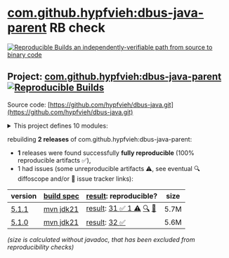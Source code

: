 [com.github.hypfvieh:dbus-java-parent](https://central.sonatype.com/artifact/com.github.hypfvieh/dbus-java-parent/versions) RB check
=======

[![Reproducible Builds](https://reproducible-builds.org/images/logos/rb.svg) an independently-verifiable path from source to binary code](https://reproducible-builds.org/)

## Project: [com.github.hypfvieh:dbus-java-parent](https://central.sonatype.com/artifact/com.github.hypfvieh/dbus-java-parent/versions) [![Reproducible Builds](https://img.shields.io/endpoint?url=https://raw.githubusercontent.com/jvm-repo-rebuild/reproducible-central/master/content/com/github/hypfvieh/dbus-java/badge.json)](https://github.com/jvm-repo-rebuild/reproducible-central/blob/master/content/com/github/hypfvieh/dbus-java/README.md)

Source code: [https://github.com/hypfvieh/dbus-java.git](https://github.com/hypfvieh/dbus-java.git)

<details><summary>This project defines 10 modules:</summary>

* [com.github.hypfvieh:dbus-java-bom](https://central.sonatype.com/artifact/com.github.hypfvieh/dbus-java-bom/overview)
* [com.github.hypfvieh:dbus-java-core](https://central.sonatype.com/artifact/com.github.hypfvieh/dbus-java-core/overview)
* [com.github.hypfvieh:dbus-java-osgi](https://central.sonatype.com/artifact/com.github.hypfvieh/dbus-java-osgi/overview)
* [com.github.hypfvieh:dbus-java-parent](https://central.sonatype.com/artifact/com.github.hypfvieh/dbus-java-parent/overview)
* [com.github.hypfvieh:dbus-java-tests](https://central.sonatype.com/artifact/com.github.hypfvieh/dbus-java-tests/overview)
* [com.github.hypfvieh:dbus-java-transport-jnr-unixsocket](https://central.sonatype.com/artifact/com.github.hypfvieh/dbus-java-transport-jnr-unixsocket/overview)
* [com.github.hypfvieh:dbus-java-transport-junixsocket](https://central.sonatype.com/artifact/com.github.hypfvieh/dbus-java-transport-junixsocket/overview)
* [com.github.hypfvieh:dbus-java-transport-native-unixsocket](https://central.sonatype.com/artifact/com.github.hypfvieh/dbus-java-transport-native-unixsocket/overview)
* [com.github.hypfvieh:dbus-java-transport-tcp](https://central.sonatype.com/artifact/com.github.hypfvieh/dbus-java-transport-tcp/overview)
* [com.github.hypfvieh:dbus-java-utils](https://central.sonatype.com/artifact/com.github.hypfvieh/dbus-java-utils/overview)
</details>

rebuilding **2 releases** of com.github.hypfvieh:dbus-java-parent:
- **1** releases were found successfully **fully reproducible** (100% reproducible artifacts :white_check_mark:),
- 1 had issues (some unreproducible artifacts :warning:, see eventual :mag: diffoscope and/or :memo: issue tracker links):

| version | [build spec](/BUILDSPEC.md) | [result](https://reproducible-builds.org/docs/jvm/): reproducible? | size |
| -- | --------- | ------ | -- |
| [5.1.1](https://central.sonatype.com/artifact/com.github.hypfvieh/dbus-java-parent/5.1.1/pom) | [mvn jdk21](dbus-java-core-5.1.1.buildspec) | [result](dbus-java-parent-5.1.1.buildinfo): [31 :white_check_mark:  1 :warning:](dbus-java-parent-5.1.1.buildcompare) [:mag:](dbus-java-parent-5.1.1.diffoscope) [:memo:](https://github.com/hypfvieh/dbus-java/pull/279) | 5.7M |
| [5.1.0](https://central.sonatype.com/artifact/com.github.hypfvieh/dbus-java-parent/5.1.0/pom) | [mvn jdk21](dbus-java-core-5.1.0.buildspec) | [result](dbus-java-parent-5.1.0.buildinfo): [32 :white_check_mark: ](dbus-java-parent-5.1.0.buildcompare) | 5.6M |

<i>(size is calculated without javadoc, that has been excluded from reproducibility checks)</i>
